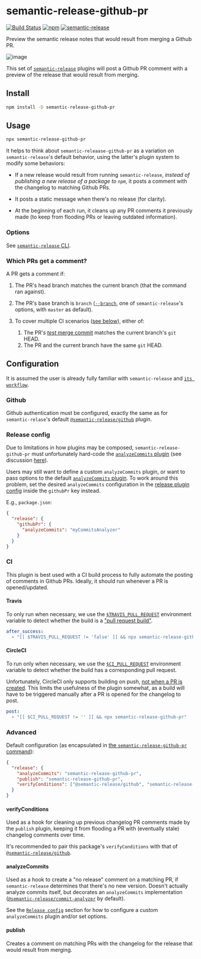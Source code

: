 # semantic-release-github-pr
[![Build Status](https://travis-ci.org/Updater/semantic-release-github-pr.svg?branch=master)](https://travis-ci.org/Updater/semantic-release-github-pr) [![npm](https://img.shields.io/npm/v/semantic-release-github-pr.svg)](https://www.npmjs.com/package/semantic-release-github-pr) [![semantic-release](https://img.shields.io/badge/%20%20%F0%9F%93%A6%F0%9F%9A%80-semantic--release-e10079.svg)](https://github.com/semantic-release/semantic-release)

Preview the semantic release notes that would result from merging a Github PR.

![image](https://user-images.githubusercontent.com/356320/33625928-257bc906-d9c7-11e7-9adb-de85726952eb.png)

This set of [`semantic-release`](https://github.com/semantic-release/semantic-release) plugins will post a Github PR comment with a preview of the release that would result from merging.

## Install
```bash
npm install -D semantic-release-github-pr
```

## Usage
```bash
npx semantic-release-github-pr
```

It helps to think about `semantic-releaase-github-pr` as a variation on `semantic-release`'s default behavior, using the latter's plugin system to modify some behaviors:
 
* If a new release would result from running `semantic-release`, *instead of publishing a new release of a package to `npm`*, it posts a comment with the changelog to matching Github PRs.

* It posts a static message when there's no release (for clarity).

* At the beginning of each run, it cleans up any PR comments it previously made (to keep from flooding PRs or leaving outdated information).

### Options
See [`semantic-release` CLI](https://github.com/semantic-release/semantic-release#cli).

### Which PRs get a comment?
A PR gets a comment if:

 1. The PR's head branch matches the current branch (that the command ran against). 

 2. The PR's base branch is `branch` ([`--branch`](https://github.com/semantic-release/semantic-release#cli), one of `semantic-release`'s options, with `master` as default).

 3. To cover multiple CI scenarios ([see below](#ci)), either of:
    1. The PR's [*test* merge commit](https://developer.github.com/v3/pulls/#response-1) matches the current branch's `git` HEAD.
    2. The PR and the current branch have the same `git` HEAD.

## Configuration
It is assumed the user is already fully familiar with `semantic-release` and [`its workflow`](https://github.com/semantic-release/semantic-release#how-does-it-work).

### Github
Github authentication must be configured, exactly the same as for `semantic-relase`'s default [`@semantic-release/github`](https://github.com/semantic-release/github/#github-repository-authentication) plugin.

### Release config
Due to limitations in how plugins may be composed, `semantic-release-github-pr` must unfortunately hard-code the [`analyzeCommits` plugin](#analyzecommits) (see discussion [here](https://github.com/semantic-release/semantic-release/issues/550)). 

Users may still want to define a custom `analyzeCommits` plugin, or want to pass options to the default [`analyzeCommits` plugin](https://github.com/semantic-release/commit-analyzer/). To work around this problem, set the desired `analyzeCommits` configuration in the [release plugin config](https://github.com/semantic-release/semantic-release#plugins) inside the `githubPr` key instead.

E.g., `package.json`:
```json
{
  "release": {
    "githubPr": {
      "analyzeCommits": "myCommitsAnalyzer"
    }  
  }
}
```


### CI
This plugin is best used with a CI build process to fully automate the posting of comments in Github PRs. Ideally, it should run whenever a PR is opened/updated.

#### Travis
To only run when necessary, we use the [`$TRAVIS_PULL_REQUEST`](https://docs.travis-ci.com/user/environment-variables/#Convenience-Variables) environment variable to detect whether the build is a ["pull request build"](https://docs.travis-ci.com/user/pull-requests/).

```yaml
after_success:
  - "[[ $TRAVIS_PULL_REQUEST != 'false' ]] && npx semantic-release-github-pr"
```

#### CircleCI
To run only when necessary, we use the [`$CI_PULL_REQUEST`](https://circleci.com/docs/1.0/environment-variables/#build-details) environment variable to detect whether the build has a corresponding pull request.

Unfortunately, CircleCI only supports building on push, [not when a PR is created](https://discuss.circleci.com/t/trigger-new-build-on-pr/4219). This limits the usefulness of the plugin somewhat, as a build will have to be triggered manually after a PR is opened for the changelog to post.

```yaml
post:
  - "[[ $CI_PULL_REQUEST != '' ]] && npx semantic-release-github-pr"
```

### Advanced
Default configuration (as encapsulated in [the `semantic-release-github-pr` command](https://github.com/Updater/semantic-release-github-pr/blob/master/bin/semantic-release-github-pr.js)):
```json
{
  "release": {
    "analyzeCommits": "semantic-release-github-pr",
    "publish": "semantic-release-github-pr",
    "verifyConditions": ["@semantic-release/github", "semantic-release-github-pr"]
  }
}
```

#### verifyConditions
Used as a hook for cleaning up previous changelog PR comments made by the `publish` plugin, keeping it from flooding a PR with (eventually stale) changelog comments over time.

It's recommended to pair this package's `verifyConditions` with that of [`@semantic-release/github`](https://github.com/semantic-release/github#verifyconditions).

#### analyzeCommits
Used as a hook to create a "no release" comment on a matching PR, if `semantic-release` determines that there's no new version. Doesn't actually analyze commits itself, but decorates an `analyzeCommits` implementation ([`@semantic-release/commit-analyzer`](https://github.com/semantic-release/commit-analyzer/) by default).

See the [`Release config`](#release-config) section for how to configure a custom `analyzeCommits` plugin and/or set options.

#### publish
Creates a comment on matching PRs with the changelog for the release that would result from merging.
